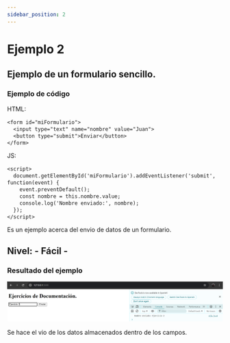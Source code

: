 ```yaml
---
sidebar_position: 2
---
```


# Ejemplo 2

## Ejemplo de un formulario sencillo.

### Ejemplo de código

HTML:
```
<form id="miFormulario">
  <input type="text" name="nombre" value="Juan">
  <button type="submit">Enviar</button>
</form>
```

JS:

```
<script>
  document.getElementById('miFormulario').addEventListener('submit', function(event) {
    event.preventDefault();
    const nombre = this.nombre.value;
    console.log('Nombre enviado:', nombre);
  });
</script>
```

Es un ejemplo acerca del envio de datos de un formulario.

## Nivel: - Fácil -

### Resultado del ejemplo
![Texto alternativo](img/ej2.png)

Se hace el vio de los datos almacenados dentro de los campos.